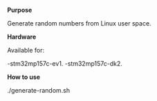**Purpose**

Generate random numbers from Linux user space.

**Hardware**

Available for:

-stm32mp157c-ev1.
-stm32mp157c-dk2.

**How to use**

./generate-random.sh

